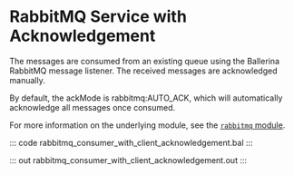 # RabbitMQ Service with Acknowledgement

The messages are consumed from an existing queue using the Ballerina RabbitMQ message listener. The received messages are acknowledged manually.

By default, the ackMode is rabbitmq:AUTO_ACK, which will automatically acknowledge all messages once consumed.

For more information on the underlying module, see the [`rabbitmq` module](https://lib.ballerina.io/ballerinax/rabbitmq/latest).

::: code rabbitmq_consumer_with_client_acknowledgement.bal :::

::: out rabbitmq_consumer_with_client_acknowledgement.out :::
